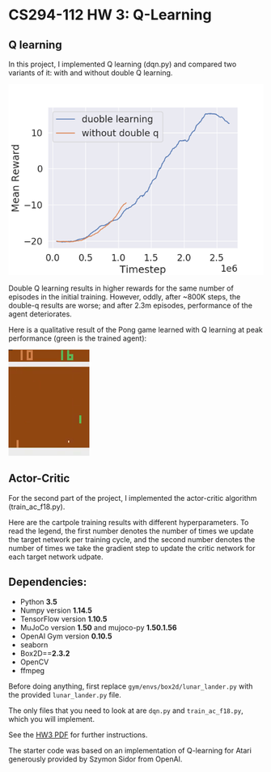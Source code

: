 # CS294-112 HW 3: Q-Learning

## Q learning
In this project, I implemented Q learning (dqn.py) and compared two variants of it: with and without double Q learning.

![double_q](img/qlearning_pong_reward.png)

Double Q learning results in higher rewards for the same number of episodes in the initial training. However, oddly, after ~800K steps, the double-q results are worse; and after 2.3m episodes, performance of the agent deteriorates.

Here is a qualitative result of the Pong game learned with Q learning at peak performance (green is the trained agent):

![pong](img/pong.gif)

## Actor-Critic

For the second part of the project, I implemented the actor-critic algorithm (train_ac_f18.py). 

Here are the cartpole training results with different hyperparameters. To read the legend, the first number denotes the number of times we update the target network per training cycle, and the second number denotes the number of times we take the gradient step to update the critic network for each target network udpate.

## Dependencies:
 * Python **3.5**
 * Numpy version **1.14.5**
 * TensorFlow version **1.10.5**
 * MuJoCo version **1.50** and mujoco-py **1.50.1.56**
 * OpenAI Gym version **0.10.5**
 * seaborn
 * Box2D==**2.3.2**
 * OpenCV
 * ffmpeg

Before doing anything, first replace `gym/envs/box2d/lunar_lander.py` with the provided `lunar_lander.py` file.

The only files that you need to look at are `dqn.py` and `train_ac_f18.py`, which you will implement.

See the [HW3 PDF](http://rail.eecs.berkeley.edu/deeprlcourse/static/homeworks/hw3.pdf) for further instructions.

The starter code was based on an implementation of Q-learning for Atari generously provided by Szymon Sidor from OpenAI.
